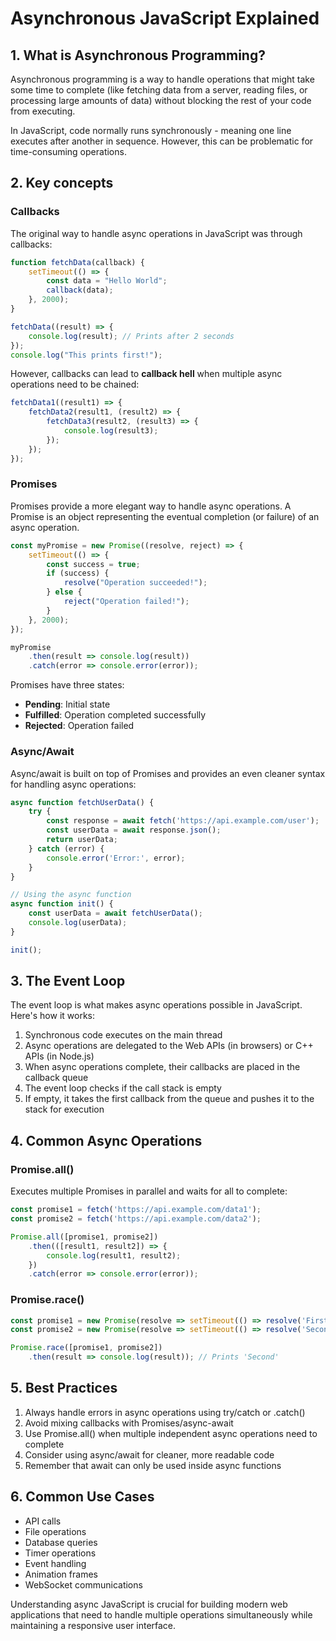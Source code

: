 # Asynchronous JavaScript Explained

## 1. What is Asynchronous Programming?

Asynchronous programming is a way to handle operations that might take some time to complete (like fetching data from a server, reading files, or processing large amounts of data) without blocking the rest of your code from executing.

In JavaScript, code normally runs synchronously - meaning one line executes after another in sequence. However, this can be problematic for time-consuming operations.

## 2. Key concepts
### Callbacks
The original way to handle async operations in JavaScript was through callbacks:
```JavaScript
function fetchData(callback) {
    setTimeout(() => {
        const data = "Hello World";
        callback(data);
    }, 2000);
}

fetchData((result) => {
    console.log(result); // Prints after 2 seconds
});
console.log("This prints first!");
```
However, callbacks can lead to **callback hell** when multiple async operations need to be chained:

```JavaScript
fetchData1((result1) => {
    fetchData2(result1, (result2) => {
        fetchData3(result2, (result3) => {
            console.log(result3);
        });
    });
});
```
### Promises

Promises provide a more elegant way to handle async operations. A Promise is an object representing the eventual completion (or failure) of an async operation.
```JavaScript
const myPromise = new Promise((resolve, reject) => {
    setTimeout(() => {
        const success = true;
        if (success) {
            resolve("Operation succeeded!");
        } else {
            reject("Operation failed!");
        }
    }, 2000);
});

myPromise
    .then(result => console.log(result))
    .catch(error => console.error(error));
```
Promises have three states:
* **Pending**: Initial state
* **Fulfilled**: Operation completed successfully
* **Rejected**: Operation failed

### Async/Await
Async/await is built on top of Promises and provides an even cleaner syntax for handling async operations:
```JavaScript
async function fetchUserData() {
    try {
        const response = await fetch('https://api.example.com/user');
        const userData = await response.json();
        return userData;
    } catch (error) {
        console.error('Error:', error);
    }
}

// Using the async function
async function init() {
    const userData = await fetchUserData();
    console.log(userData);
}

init();
```
## 3. The Event Loop
The event loop is what makes async operations possible in JavaScript. Here's how it works:
1. Synchronous code executes on the main thread
2. Async operations are delegated to the Web APIs (in browsers) or C++ APIs (in Node.js)
3. When async operations complete, their callbacks are placed in the callback queue
4. The event loop checks if the call stack is empty
5. If empty, it takes the first callback from the queue and pushes it to the stack for execution

## 4. Common Async Operations
### Promise.all()
Executes multiple Promises in parallel and waits for all to complete:
```JavaScript
const promise1 = fetch('https://api.example.com/data1');
const promise2 = fetch('https://api.example.com/data2');

Promise.all([promise1, promise2])
    .then(([result1, result2]) => {
        console.log(result1, result2);
    })
    .catch(error => console.error(error));
```
### Promise.race()
```JavaScript
const promise1 = new Promise(resolve => setTimeout(() => resolve('First'), 2000));
const promise2 = new Promise(resolve => setTimeout(() => resolve('Second'), 1000));

Promise.race([promise1, promise2])
    .then(result => console.log(result)); // Prints 'Second'
```
## 5. Best Practices
1. Always handle errors in async operations using try/catch or .catch()
2. Avoid mixing callbacks with Promises/async-await
3. Use Promise.all() when multiple independent async operations need to complete
4. Consider using async/await for cleaner, more readable code
5. Remember that await can only be used inside async functions

## 6. Common Use Cases
* API calls
* File operations
* Database queries
* Timer operations
* Event handling
* Animation frames
* WebSocket communications

Understanding async JavaScript is crucial for building modern web applications that need to handle multiple operations simultaneously while maintaining a responsive user interface.